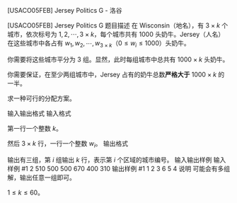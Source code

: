 



[USACO05FEB] Jersey Politics G - 洛谷














[USACO05FEB] Jersey Politics G
题目描述
在 Wisconsin（地名），有 $3 \times k$ 个城市，依次标号为 $1, 2, \cdots, 3 \times k$，每个城市共有 $1000$ 头奶牛。Jersey（人名）在这些城市中各占有 $w _ 1, w _ 2, \cdots, w _ {3 \times k}$（$0 \leq w _ i \leq 1000$）头奶牛。

你需要将这些城市平分为 $3$ 组。显然，此时每组城市中总共有 $1000 \times k$ 头奶牛。

你需要保证，在至少两组城市中，Jersey 占有的奶牛总数**严格大于** $1000 \times k$ 的一半。

求一种可行的分配方案。


输入输出格式
输入格式

第一行一个整数 $k$。

然后 $3\times k$ 行，一行一个整数 $w_i$。
输出格式

输出有三组，第 $i$ 组输出 $k$ 行，表示第 $i$ 个区域的城市编号。
输入输出样例
输入样例 #1
2
510
500
500
670
400
310
输出样例 #1
1
2
3
6
5
4
说明
可能会有多组解，输出任意一组即可。

$1\le k\le 60$。







